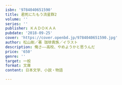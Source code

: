 ```yaml
---
isbn: '9784040651590'
title: 君死にたもう流星群2
volume: ''
series: ''
publisher: ＫＡＤＯＫＡＡ
pubdate: '2018-09-25'
cover: 'https://cover.openbd.jp/9784040651590.jpg'
author: 松山剛／著 珈琲貴族／イラスト
description: 俺さ――高校、やめようかと思うんだ
price: '650'
genre: ''
target: 一般
format: 文庫
content: 日本文学、小説・物語

---
```

